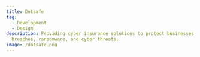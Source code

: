 ```yaml
---
title: Dotsafe
tag:
  - Development
  - Design
description: Providing cyber insurance solutions to protect businesses from data
  breaches, ransomware, and cyber threats.
image: /dotsafe.png
---
```

